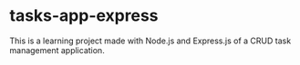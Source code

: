 # tasks-app-express

This is a learning project made with Node.js and Express.js of a CRUD task management application.
